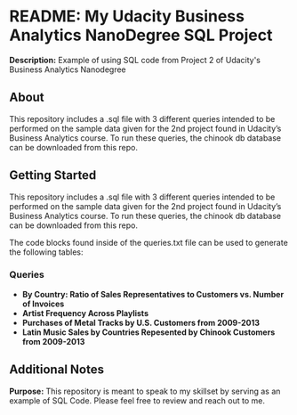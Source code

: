 # README: My Udacity Business Analytics NanoDegree SQL Project
**Description:** Example of using SQL code from Project 2 of Udacity's Business Analytics Nanodegree

## About

This repository includes a .sql file with 3 different queries intended to be performed on the sample data given for the 2nd project found in Udacity’s Business Analytics course. To run these queries, the chinook db database can be downloaded from this repo. 

## Getting Started

This repository includes a .sql file with 3 different queries intended to be performed on the sample data given for the 2nd project found in Udacity’s Business Analytics course. To run these queries, the chinook db database can be downloaded from this repo. 

The code blocks found inside of the queries.txt file can be used to generate the following tables:

### Queries

- **By Country: Ratio of Sales Representatives to Customers vs. Number of Invoices**
- **Artist Frequency Across Playlists**
- **Purchases of Metal Tracks by U.S. Customers from 2009-2013**
- **Latin Music Sales by Countries Repesented by Chinook Customers from 2009-2013**

## Additional Notes

**Purpose:** This repository is meant to speak to my skillset by serving as an example of SQL Code. Please feel free to review and reach out to me.
